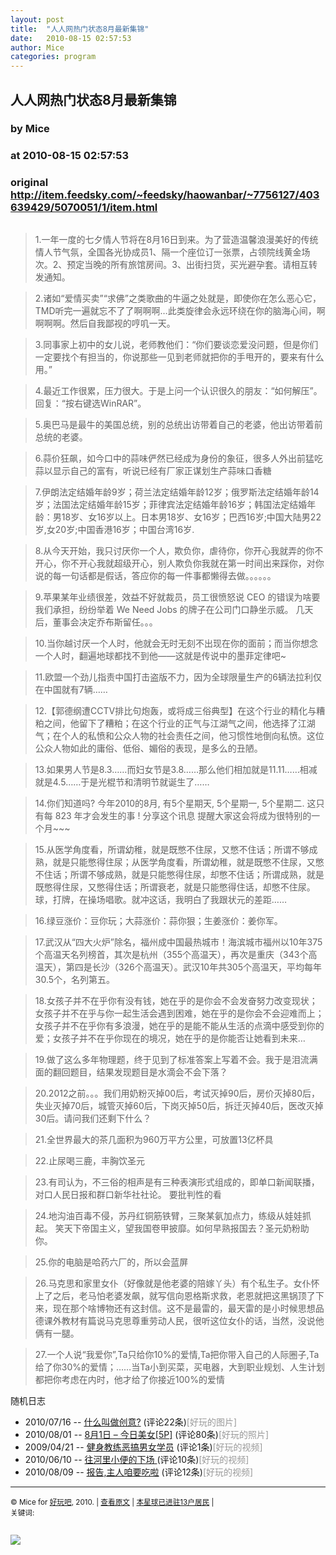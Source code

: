 ```yaml
---
layout: post
title:  "人人网热门状态8月最新集锦"
date:   2010-08-15 02:57:53
author: Mice
categories: program
---
```


## 人人网热门状态8月最新集锦
### by Mice
### at 2010-08-15 02:57:53
### original <http://item.feedsky.com/~feedsky/haowanbar/~7756127/403639429/5070051/1/item.html>

<p><a href="http://photo.9haow.cn/2010/08/15/renren.jpg"><img alt="" src="http://photo.9haow.cn/2010/08/15/renren.jpg"></a></p>
<blockquote><p>1.一年一度的七夕情人节将在8月16日到来。为了营造温馨浪漫美好的传统情人节气氛，全国各光协成员1、隔一个座位订一张票，占领院线黄金场次。2、预定当晚的所有旅馆房间。3、出街扫货，买光避孕套。请相互转发通知。</p></blockquote>
<blockquote><p>2.诸如“爱情买卖”“求佛”之类歌曲的牛逼之处就是，即使你在怎么恶心它，TMD听完一遍就忘不了了啊啊啊…此类旋律会永远环绕在你的脑海心间，啊啊啊啊。然后自我鄙视的哼叽一天。</p></blockquote>
<blockquote><p>3.同事家上初中的女儿说，老师教他们：“你们要谈恋爱没问题，但是你们一定要找个有担当的，你说那些一见到老师就把你的手甩开的，要来有什么用。”</p></blockquote>
<blockquote><p>4.最近工作很累，压力很大。于是上问一个认识很久的朋友：“如何解压”。回复：“按右键选WinRAR”。</p></blockquote>
<blockquote><p>5.奥巴马是最牛的美国总统，别的总统出访带着自己的老婆，他出访带着前总统的老婆。</p></blockquote>
<blockquote><p>6.蒜价狂飙，如今口中的蒜味俨然已经成为身份的象征，很多人外出前猛吃蒜以显示自己的富有，听说已经有厂家正谋划生产蒜味口香糖</p></blockquote>
<blockquote><p>7.伊朗法定结婚年龄9岁；荷兰法定结婚年龄12岁；俄罗斯法定结婚年龄14岁；法国法定结婚年龄15岁；菲律宾法定结婚年龄16岁；韩国法定结婚年龄：男18岁、女16岁以上。日本男18岁、女16岁；巴西16岁;中国大陆男22岁,女20岁;中国香港16岁；中国台湾16岁. </p></blockquote>
<blockquote><p>8.从今天开始，我只讨厌你一个人，欺负你，虐待你，你开心我就弄的你不开心，你不开心我就超级开心，别人欺负你我就在第一时间出来踩你，对你说的每一句话都是假话，答应你的每一件事都懒得去做。。。。。。</p></blockquote>
<blockquote><p>9.苹果某年业绩很差，效益不好就裁员，员工很愤怒说 CEO 的错误为啥要我们承担，纷纷举着 We Need Jobs 的牌子在公司门口静坐示威。 几天后，董事会决定乔布斯留任。。。</p></blockquote>
<blockquote><p>10.当你越讨厌一个人时，他就会无时无刻不出现在你的面前；而当你想念一个人时，翻遍地球都找不到他——这就是传说中的墨菲定律吧~ </p></blockquote>
<blockquote><p>11.欧盟一个劲儿指责中国打击盗版不力，因为全球限量生产的6辆法拉利仅在中国就有7辆……</p></blockquote>
<blockquote><p>12.【郭德纲遭CCTV排比句炮轰，或将成三俗典型】在这个行业的精化与糟粕之间，他留下了糟粕；在这个行业的正气与江湖气之间，他选择了江湖气；在个人的私愤和公众人物的社会责任之间，他习惯性地倒向私愤。这位公众人物如此的庸俗、低俗、媚俗的表现，是多么的丑陋。 </p></blockquote>
<blockquote><p>13.如果男人节是8.3……而妇女节是3.8……那么他们相加就是11.11……相减就是4.5……于是光棍节和清明节就诞生了……</p></blockquote>
<blockquote><p>14.你们知道吗? 今年2010的8月, 有5个星期天, 5个星期一, 5个星期二. 这只有每 823 年才会发生的事 ! 分享这个讯息 提醒大家这会将成为很特别的一个月~~~</p></blockquote>
<blockquote><p>15.从医学角度看，所谓幼稚，就是既憋不住尿，又憋不住话；所谓不够成熟，就是只能憋得住尿；从医学角度看，所谓幼稚，就是既憋不住尿，又憋不住话；所谓不够成熟，就是只能憋得住尿，却憋不住话；所谓成熟，就是既憋得住尿，又憋得住话；所谓衰老，就是只能憋得住话，却憋不住尿。<br>
球，打牌，在操场唱歌。就冲这话，我明白了我跟状元的差距…… </p></blockquote>
<blockquote><p>16.绿豆涨价：豆你玩；大蒜涨价：蒜你狠；生姜涨价：姜你军。 </p></blockquote>
<blockquote><p>17.武汉从“四大火炉”除名，福州成中国最热城市！海滨城市福州以10年375个高温天名列榜首，其次是杭州（355个高温天），再次是重庆（343个高温天），第四是长沙（326个高温天）。武汉10年共305个高温天，平均每年30.5个，名列第五。</p></blockquote>
<blockquote><p>18.女孩子并不在乎你有没有钱，她在乎的是你会不会发奋努力改变现状；女孩子并不在乎与你一起生活会遇到困难，她在乎的是你会不会迎难而上；女孩子并不在乎你有多浪漫，她在乎的是能不能从生活的点滴中感受到你的爱；女孩子并不在乎你现在的境况，她在乎的是你能否让她看到未来…</p></blockquote>
<blockquote><p>19.做了这么多年物理题，终于见到了标准答案上写着不会。我于是泪流满面的翻回题目，结果发现题目是水滴会不会下落？
</p></blockquote>
<blockquote><p>20.2012之前。。。我们用奶粉灭掉00后，考试灭掉90后，房价灭掉80后，失业灭掉70后，城管灭掉60后，下岗灭掉50后，拆迁灭掉40后，医改灭掉30后。请问我们还剩下什么？</p></blockquote>
<blockquote><p>21.全世界最大的茶几面积为960万平方公里，可放置13亿杯具 </p></blockquote>
<blockquote><p>22.止尿喝三鹿，丰胸饮圣元 </p></blockquote>
<blockquote><p>23.有司认为，不三俗的相声是有三种表演形式组成的，即单口新闻联播，对口人民日报和群口新华社社论。 要批判性的看 </p></blockquote>
<blockquote><p>24.地沟油百毒不侵，苏丹红铜筋铁臂，三聚某氨加点力，练级从娃娃抓起。 笑天下帝国主义，望我国卷甲披靡。如何早熟报国去？圣元奶粉助你。 </p></blockquote>
<blockquote><p>25.你的电脑是哈药六厂的，所以会蓝屏 </p></blockquote>
<blockquote><p>26.马克思和家里女仆（好像就是他老婆的陪嫁丫头）有个私生子。女仆怀上了之后，老马怕老婆发飙，就写信向恩格斯求救，老恩就把这黑锅顶了下来，现在那个啥博物还有这封信。这不是最雷的，最天雷的是小时候思想品德课外教材有篇说马克思尊重劳动人民，很听这位女仆的话，当然，没说他俩有一腿。</p></blockquote>
<blockquote><p>27.一个人说“我爱你”,Ta只给你10%的爱情,Ta把你带入自己的人际圈子,Ta给了你30%的爱情；……当Ta小到买菜，买电器，大到职业规划、人生计划都把你考虑在内时，他才给了你接近100%的爱情</p></blockquote>
<p>随机日志</p><ul><li>2010/07/16 -- <a href="http://www.9haow.cn/2010/07/16/chuangyi-2.html" title="什么叫做创意?">什么叫做创意?</a> (评论22条)<span style="color:#999999">[好玩的图片]</span></li><li>2010/08/01 -- <a href="http://www.9haow.cn/2010/08/01/mm-22.html" title="8月1日 – 今日美女[5P]">8月1日 – 今日美女[5P]</a> (评论80条)<span style="color:#999999">[好玩的照片]</span></li><li>2009/04/21 -- <a href="http://www.9haow.cn/2009/04/21/jianshenjiaolian.html" title="健身教练恶搞男女学员">健身教练恶搞男女学员</a> (评论1条)<span style="color:#999999">[好玩的视频]</span></li><li>2010/06/10 -- <a href="http://www.9haow.cn/2010/06/10/xiaobian.html" title="往河里小便的下场 ">往河里小便的下场 </a> (评论10条)<span style="color:#999999">[好玩的视频]</span></li><li>2010/08/09 -- <a href="http://www.9haow.cn/2010/08/09/chi.html" title="报告,主人咱要吃啦">报告,主人咱要吃啦</a> (评论12条)<span style="color:#999999">[好玩的视频]</span></li></ul><hr>
<p><small>© Mice for <a href="http://www.9haow.cn">好玩吧</a>, 2010. |
<a href="http://www.9haow.cn/2010/08/15/renren.html">查看原文</a> |
<a href="http://www.9haow.cn/2010/08/15/renren.html#comments">本星球已进驻13户居民</a> |
<br>
关键词: <br>
</small></p><img src="http://www1.feedsky.com/t1/403639429/haowanbar/feedsky/s.gif?r=http://item.feedsky.com/~feedsky/haowanbar/~7756127/403639429/5070051/1/item.html" border="0" height="0" width="0"><p><a href="http://www1.feedsky.com/r/l/feedsky/haowanbar/403639429/art01.html"><img border="0" ismap src="http://www1.feedsky.com/r/i/feedsky/haowanbar/403639429/art01.gif"></a></p>